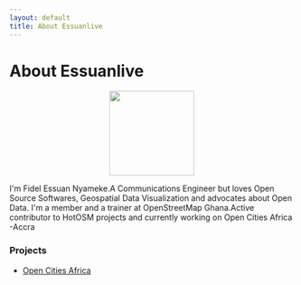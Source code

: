 ```yaml
---
layout: default
title: About Essuanlive
---
```


<div class="post">
	<h1 class="pageTitle">About Essuanlive</h1>
	<center><img src="{{ '/assets/img/ab.jpg' | prepend: site.baseurl }}" alt="" width="150px" height="150px" class="avatar"></center>
	<p class="intro">I'm Fidel Essuan Nyameke.A Communications Engineer but loves  Open Source Softwares, Geospatial Data Visualization  and advocates about Open Data. I'm a member and a trainer at  OpenStreetMap Ghana.Active contributor to HotOSM projects and currently working on Open Cities Africa -Accra</p>
	<h3>Projects</h3>
	<ul>
		<li><a href="https://opencitiesproject.org/">Open Cities Africa</a></li>
  	</ul>
</div>
